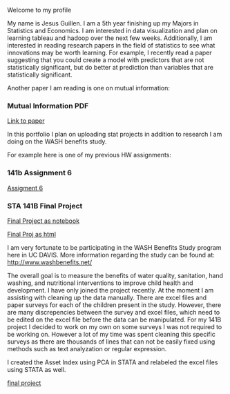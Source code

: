 <p>Welcome to my profile</p>

My name is Jesus Guillen. I am a 5th year finishing up my Majors in Statistics and Economics. I am interested in data visualization and plan on learning tableau and hadoop over the next few weeks. Additionally, I am interested in reading research papers in the field of statistics to see what innovations may be worth learning. For example, I recently read a paper suggesting that you could create a model with predictors that are not statistically significant, but do better at prediction than variables that are statistically significant.

Another paper I am reading is one on mutual information: 

<h3 id="pdf">Mutual Information PDF</h3>
<p><a href="https://github.com/MoXiGeRen/test1.github.io/blob/master/1301.7745.pdf">Link to paper</a></p>

In this portfolio I plan on uploading stat projects in addition to research I am doing on the WASH benefits study.

For example here is one of my previous HW assignments:
<h3 id="141b-assignment6">141b Assignment 6</h3>
<p><a href="https://github.com/MoXiGeRen/test1.github.io/blob/master/assignment6(2).ipynb">Assigment 6</a></p>

<h3 id="sta-141b-final-project">STA 141B Final Project</h3>


<p><a href="https://github.com/MoXiGeRen/test1.github.io/blob/master/FinalProj.ipynb">Final Project as notebook</a></p>

<p><a href="https://github.com/MoXiGeRen/test1.github.io/blob/master/FinalProj.html">Final Proj as html</a></p>

I am very fortunate to be participating in the WASH Benefits Study program here in UC DAVIS. More information regarding the study can be found at: http://www.washbenefits.net/

The overall goal is to measure the benefits of water quality, sanitation, hand washing, and nutritional interventions to improve child health and development. I have only joined the project recently. At the moment I am assisting with cleaning up the data manually. There are excel files and paper surveys for each of the children present in the study. However, there are many discrepencies between the survey and excel files, which need to be edited on the excel file before the data can be manipulated. For my 141B project I decided to work on my own on some surveys I was not required to be working on. However a lot of my time was spent cleaning this specific surveys as there are thousands of lines that can not be easily fixed using methods such as text analyzation or regular expression. 

I created the Asset Index using PCA in STATA and relabeled the excel files using STATA as well. 

[final project](/test1.github.io/finalproject)
